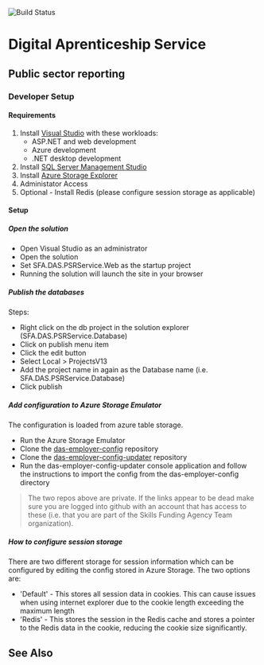 ![Build Status](https://sfa-gov-uk.visualstudio.com/_apis/public/build/definitions/c39e0c0b-7aff-4606-b160-3566f3bbce23/871/badge)
# Digital Aprenticeship Service
## Public sector reporting

### Developer Setup

#### Requirements

1. Install [Visual Studio] with these workloads:
    - ASP.NET and web development
    - Azure development
    - .NET desktop development
2. Install [SQL Server Management Studio]
3. Install [Azure Storage Explorer]
4. Administator Access
5. Optional - Install Redis (please configure session storage as applicable)

#### Setup

##### Open the solution

- Open Visual Studio as an administrator
- Open the solution
- Set SFA.DAS.PSRService.Web as the startup project
- Running the solution will launch the site in your browser

##### Publish the databases

Steps:

* Right click on the db project in the solution explorer (SFA.DAS.PSRService.Database)
* Click on publish menu item
* Click the edit button
* Select Local > ProjectsV13
* Add the project name in again as the Database name (i.e. SFA.DAS.PSRService.Database)
* Click publish

##### Add configuration to Azure Storage Emulator

The configuration is loaded from azure table storage.

* Run the Azure Storage Emulator
* Clone the [das-employer-config](https://github.com/SkillsFundingAgency/das-employer-config) repository
* Clone the [das-employer-config-updater](https://github.com/SkillsFundingAgency/das-employer-config-updater) repository
* Run the das-employer-config-updater console application and follow the instructions to import the config from the das-employer-config directory

> The two repos above are private. If the links appear to be dead make sure you are logged into github with an account that has access to these (i.e. that you are part of the Skills Funding Agency Team organization).

##### How to configure session storage

There are two different storage for session information which can be configured by editing the config stored in Azure Storage. The two options are:

* 'Default' - This stores all session data in cookies. This can cause issues when using internet explorer due to the cookie length exceeding the maximum length
* 'Redis' - This stores the session in the Redis cache and stores a pointer to the Redis data in the cookie, reducing the cookie size significantly.

## See Also
[Azure Storage Explorer]: http://storageexplorer.com/
[SQL Server Management Studio]: https://docs.microsoft.com/en-us/sql/ssms/download-sql-server-management-studio-ssms
[Visual Studio]: https://www.visualstudio.com